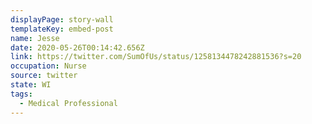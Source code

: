 ```yaml
---
displayPage: story-wall
templateKey: embed-post
name: Jesse
date: 2020-05-26T00:14:42.656Z
link: https://twitter.com/SumOfUs/status/1258134478242881536?s=20
occupation: Nurse
source: twitter
state: WI
tags:
  - Medical Professional
---
```

